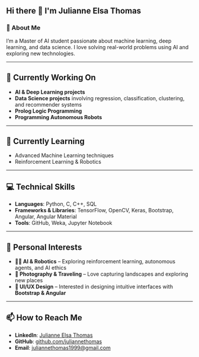 ## Hi there 👋 I'm Julianne Elsa Thomas  

### 🚀 About Me  
I’m a Master of AI student passionate about machine learning, deep learning, and data science. I love solving real-world problems using AI and exploring new technologies.

---

## 🔭 Currently Working On  
- **AI & Deep Learning projects**  
- **Data Science projects** involving regression, classification, clustering, and recommender systems  
- **Prolog Logic Programming**  
- **Programming Autonomous Robots**  

---

## 🌱 Currently Learning  
- Advanced Machine Learning techniques  
- Reinforcement Learning & Robotics  

---

## 💻 Technical Skills  
- **Languages**: Python, C, C++, SQL  
- **Frameworks & Libraries**: TensorFlow, OpenCV, Keras, Bootstrap, Angular, Angular Material  
- **Tools**: GitHub, Weka, Jupyter Notebook  

---

## 🎯 Personal Interests  
- **👩‍💻 AI & Robotics** – Exploring reinforcement learning, autonomous agents, and AI ethics  
- **📸 Photography & Traveling** – Love capturing landscapes and exploring new places  
- **🎨 UI/UX Design** – Interested in designing intuitive interfaces with **Bootstrap & Angular**  

---

## 📫 How to Reach Me  
- **LinkedIn**: [Julianne Elsa Thomas](https://www.linkedin.com/in/julianne-elsa-thomas-029a0a1a6/)  
- **GitHub**: [github.com/juliannethomas](https://github.com/juliannethomas)  
- **Email**: juliannethomas1999@gmail.com  
